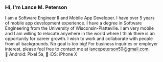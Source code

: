 ### Hi, I'm Lance M. Peterson 

I am a Software Engineer II and Mobile App Developer. I have over 5 years of mobile app development experience. I have a degree in Software Engineering from the University of Wisconsin-Platteville. I am very mobile and I am willing to relocate anywhere in the world where I think there is an opportunity for career growth. I wish to work and collaborate with people from all backgrounds. No goal is too big! For business inquiries or employer interest, please feel free to contact me at lancepeterson50@gmail.com.
<br>
🤖 Android: Pixel 5a, 🍎 iOS: iPhone X

<!-- <a href="https://github.com/lancempeterson" target="_blank">
<img src=https://img.shields.io/badge/github-%2324292e.svg?&style=for-the-badge&logo=github&logoColor=white alt=github style="margin-bottom: 5px;" />
</a>
<a href="https://linkedin.com/in/lance-m-peterson-758b08109" target="_blank">
<img src=https://img.shields.io/badge/linkedin-%231E77B5.svg?&style=for-the-badge&logo=linkedin&logoColor=white alt=linkedin style="margin-bottom: 5px;" />
</a> -->
<!-- <a href="https://twitter.com/_lancepeterson" target="_blank">
<img src=https://img.shields.io/badge/twitter-%2300acee.svg?&style=for-the-badge&logo=twitter&logoColor=white alt=twitter style="margin-bottom: 5px;" />
</a> -->

<!-- ## Github Stats
<table><tr><td valign="top" width="50%">

<img src="https://github-readme-stats.vercel.app/api?username=lancempeterson&show_icons=true&count_private=true&hide_border=true" align="left" style="width: 100%" />

</td><td valign="top" width="50%">

<img src="https://github-readme-stats.vercel.app/api/top-langs/?username=lancempeterson&hide_border=true&layout=compact" align="left" style="width: 100%" />

</td></tr></table> -->
